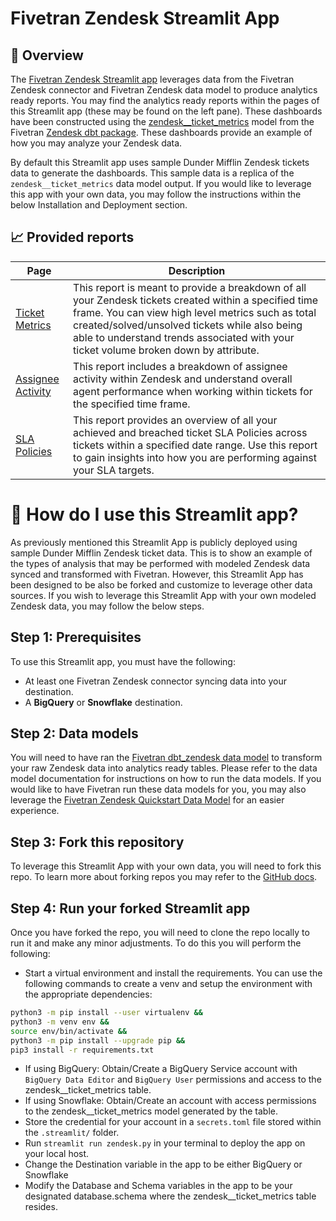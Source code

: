 # Fivetran Zendesk Streamlit App
## 📣 Overview

The [Fivetran Zendesk Streamlit app](https://fivetran-zendesk.streamlit.app/) leverages data from the Fivetran Zendesk connector and Fivetran Zendesk data model to produce analytics ready reports. You may find the analytics ready reports within the pages of this Streamlit app (these may be found on the left pane). These dashboards have been constructed using the [zendesk__ticket_metrics](https://fivetran.github.io/dbt_zendesk/#!/model/model.zendesk.zendesk__ticket_metrics) model from the Fivetran [Zendesk dbt package](https://github.com/fivetran/dbt_zendesk). These dashboards provide an example of how you may analyze your Zendesk data.

By default this Streamlit app uses sample Dunder Mifflin Zendesk tickets data to generate the dashboards. This sample data is a replica of the `zendesk__ticket_metrics` data model output. If you would like to leverage this app with your own data, you may follow the instructions within the below Installation and Deployment section.

## 📈 Provided reports

| **Page** | **Description** |
|----------|-----------------|
| [Ticket Metrics](https://fivetran-zendesk.streamlit.app/ticket_metrics) | This report is meant to provide a breakdown of all your Zendesk tickets created within a specified time frame. You can view high level metrics such as total created/solved/unsolved tickets while also being able to understand trends associated with your ticket volume broken down by attribute. |
| [Assignee Activity](https://fivetran-zendesk.streamlit.app/assignee_activity) | This report includes a breakdown of assignee activity within Zendesk and understand overall agent performance when working within tickets for the specified time frame. |
| [SLA Policies](https://fivetran-zendesk.streamlit.app/assignee_activity) | This report provides an overview of all your achieved and breached ticket SLA Policies across tickets within a specified date range. Use this report to gain insights into how you are performing against your SLA targets. |

# 🎯 How do I use this Streamlit app?
As previously mentioned this Streamlit App is publicly deployed using sample Dunder Mifflin Zendesk ticket data. This is to show an example of the types of analysis that may be performed with modeled Zendesk data synced and transformed with Fivetran. However, this Streamlit App has been designed to be also be forked and customize to leverage other data sources. If you wish to leverage this Streamlit App with your own modeled Zendesk data, you may follow the below steps.

## Step 1: Prerequisites
To use this Streamlit app, you must have the following:

- At least one Fivetran Zendesk connector syncing data into your destination.
- A **BigQuery** or **Snowflake** destination.

## Step 2: Data models
You will need to have ran the [Fivetran dbt_zendesk data model](https://github.com/fivetran/dbt_zendesk) to transform your raw Zendesk data into analytics ready tables. Please refer to the data model documentation for instructions on how to run the data models. If you would like to have Fivetran run these data models for you, you may also leverage the [Fivetran Zendesk Quickstart Data Model](https://fivetran.com/docs/transformations/quickstart) for an easier experience.

## Step 3: Fork this repository
To leverage this Streamlit App with your own data, you will need to fork this repo. To learn more about forking repos you may refer to the [GitHub docs](https://docs.github.com/en/get-started/quickstart/fork-a-repo).

## Step 4: Run your forked Streamlit app
Once you have forked the repo, you will need to clone the repo locally to run it and make any minor adjustments. To do this you will perform the following:
- Start a virtual environment and install the requirements. You can use the following commands to create a venv and setup the environment with the appropriate dependencies:
```zsh
python3 -m pip install --user virtualenv && 
python3 -m venv env && 
source env/bin/activate && 
python3 -m pip install --upgrade pip && 
pip3 install -r requirements.txt
```
- If using BigQuery: Obtain/Create a BigQuery Service account with `BigQuery Data Editor` and `BigQuery User` permissions and access to the zendesk__ticket_metrics table.
- If using Snowflake: Obtain/Create an account with access permissions to the zendesk__ticket_metrics model generated by the table.
- Store the credential for your account in a `secrets.toml` file stored within the `.streamlit/` folder.
- Run `streamlit run zendesk.py` in your terminal to deploy the app on your local host.
- Change the Destination variable in the app to be either BigQuery or Snowflake
- Modify the Database and Schema variables in the app to be your designated database.schema where the zendesk__ticket_metrics table resides.
